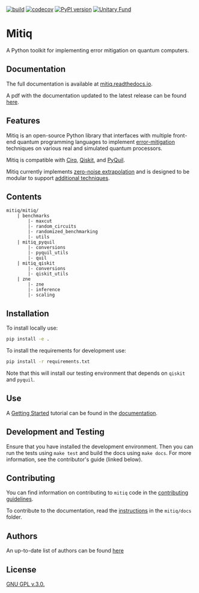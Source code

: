 [![build](https://github.com/unitaryfund/mitiq/workflows/build/badge.svg)](https://github.com/unitaryfund/mitiq/actions)
[![codecov](https://codecov.io/gh/unitaryfund/mitiq/branch/master/graph/badge.svg)](https://codecov.io/gh/unitaryfund/mitiq)
[![PyPI version](https://badge.fury.io/py/mitiq.svg)](https://badge.fury.io/py/mitiq)
[![Unitary Fund](https://img.shields.io/badge/Supported%20By-UNITARY%20FUND-brightgreen.svg?style=for-the-badge)](http://unitary.fund)


# Mitiq
A Python toolkit for implementing error mitigation on quantum computers.

## Documentation
The full documentation is available at [mitiq.readthedocs.io](mitiq.readthedocs.io).

A pdf with the documentation updated to the latest release can be found
[here](docs/pdf/).

## Features
Mitiq  is  an  open-source Python library that interfaces with multiple front-end quantum programming languages to implement 
[error-mitigation](https://mitiq.readthedocs.io/en/latest/guide/guide_06-error-mitigation.html) techniques
on various real and simulated quantum  processors.

Mitiq is compatible with [Cirq](https://github.com/quantumlib/Cirq), [Qiskit](https://github.com/Qiskit), and [PyQuil](https://github.com/rigetti/pyquil).  

Mitiq currently implements [zero-noise extrapolation](https://mitiq.readthedocs.io/en/latest/guide/guide_06-error-mitigation.html#zero-noise-extrapolation) and is designed to be modular to support [additional techniques](https://github.com/unitaryfund/mitiq/wiki).

## Contents
```
mitiq/mitiq/
    | benchmarks
        |- maxcut
        |- random_circuits
        |- randomized_benchmarking
        |- utils
    | mitiq_pyquil
        |- conversions
    	|- pyquil_utils
        |- quil
    | mitiq_qiskit
    	|- conversions
    	|- qiskit_utils
    | zne
        |- zne
        |- inference
        |- scaling
```
## Installation

To install locally use:

```bash
pip install -e .
```

To install the requirements for development use:

```bash
pip install -r requirements.txt
```

Note that this will install our testing environment that depends
on `qiskit` and `pyquil`.

## Use
A [Getting Started](https://mitiq.readthedocs.io/en/latest/guide/guide_02-getting-started.html)
tutorial can be found in the [documentation](https://mitiq.readthedocs.io).


## Development and Testing

Ensure that you have installed the development environment. Then you can run
the tests using `make test` and build the docs using `make docs`. For more
information, see the contributor's guide (linked below).

## Contributing
You can find information on contributing to `mitiq` code in the [contributing guidelines](CONTRIBUTING.md).

To contribute to the documentation, read the
[instructions](docs/README-docs.md) in the `mitiq/docs` folder.


## Authors
An up-to-date list of authors can be found
[here](https://github.com/unitaryfund/mitiq/graphs/contributors)

## License
[GNU GPL v.3.0.](LICENSE)
